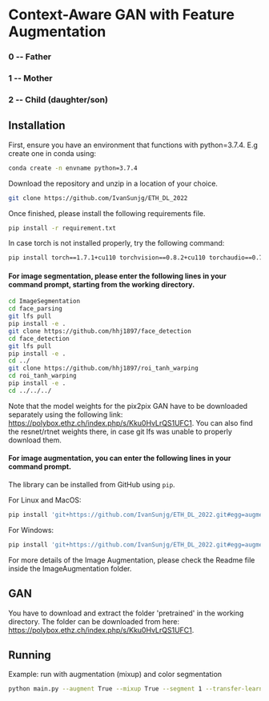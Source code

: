 # Context-Aware GAN with Feature Augmentation

### 0 -- Father
### 1 -- Mother
### 2 -- Child (daughter/son)

## Installation
First, ensure you have an environment that functions with python=3.7.4. E.g create one in conda using:
```bash
conda create -n envname python=3.7.4
```

Download the repository and unzip in a location of your choice.
```bash
git clone https://github.com/IvanSunjg/ETH_DL_2022
```

Once finished, please install the following requirements file.
```bash
pip install -r requirement.txt
```
In case torch is not installed properly, try the following command:
```bash
pip install torch==1.7.1+cu110 torchvision==0.8.2+cu110 torchaudio==0.7.2 -f https://download.pytorch.org/whl/torch_stable.html
```

#### For image segmentation, please enter the following lines in your command prompt, starting from the working directory.
```bash
cd ImageSegmentation
cd face_parsing
git lfs pull
pip install -e .
git clone https://github.com/hhj1897/face_detection
cd face_detection
git lfs pull
pip install -e .
cd ../
git clone https://github.com/hhj1897/roi_tanh_warping
cd roi_tanh_warping
pip install -e .
cd ../../../
```
Note that the model weights for the pix2pix GAN have to be downloaded separately using the following link: https://polybox.ethz.ch/index.php/s/Kku0HvLrQS1UFC1.
You can also find the resnet/rtnet weights there, in case git lfs was unable to properly download them.

#### For image augmentation, you can enter the following lines in your command prompt.

The library can be installed from GitHub using `pip`.

For Linux and MacOS:
```bash
pip install 'git+https://github.com/IvanSunjg/ETH_DL_2022.git#egg=augmentations&subdirectory=ImageAugmentation'
```

For Windows:
```bash
pip install 'git+https://github.com/IvanSunjg/ETH_DL_2022.git#egg=augmentations^&subdirectory=ImageAugmentation'
```
For more details of the Image Augmentation, please check the Readme file inside the ImageAugmentation folder.

## GAN

You have to download and extract the folder 'pretrained' in the working directory. The folder can be downloaded from here: https://polybox.ethz.ch/index.php/s/Kku0HvLrQS1UFC1.


## Running

Example: run with augmentation (mixup) and color segmentation
```bash
python main.py --augment True --mixup True --segment 1 --transfer-learn True --model "ImageSegmentation/pix2pixGAN/models/model_seg0_256.h5" --epochs-lat 400
```
